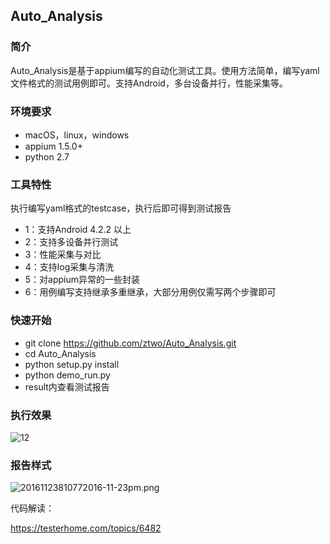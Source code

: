 ## Auto_Analysis

### 简介
Auto_Analysis是基于appium编写的自动化测试工具。使用方法简单，编写yaml文件格式的测试用例即可。支持Android，多台设备并行，性能采集等。

### 环境要求

* macOS，linux，windows
* appium 1.5.0+
* python 2.7 

### 工具特性

执行编写yaml格式的testcase，执行后即可得到测试报告

* 1：支持Android 4.2.2 以上
* 2：支持多设备并行测试
* 3：性能采集与对比
* 4：支持log采集与清洗
* 5：对appium异常的一些封装
* 6：用例编写支持继承多重继承，大部分用例仅需写两个步骤即可

### 快速开始

* git clone https://github.com/ztwo/Auto_Analysis.git
* cd Auto_Analysis
* python setup.py install
* python demo_run.py
* result内查看测试报告

### 执行效果
![12](http://7xwbkf.com1.z0.glb.clouddn.com/2016-11-11%2017.22.53.gif)

### 报告样式 
![20161123810772016-11-23pm.png](http://7xwbkf.com1.z0.glb.clouddn.com/20161123810772016-11-23pm.png)


代码解读：

https://testerhome.com/topics/6482